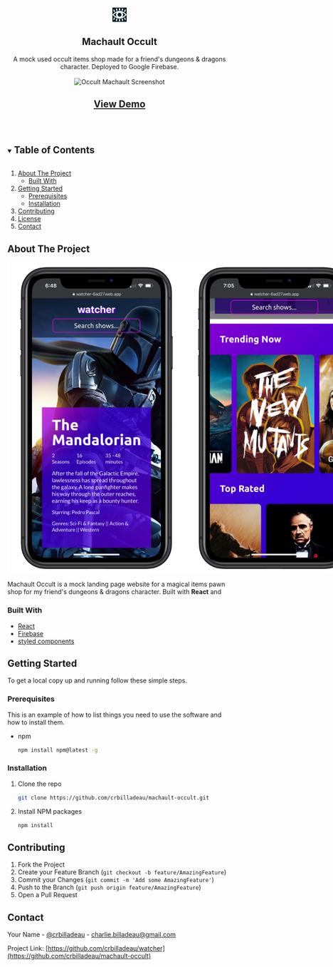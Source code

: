 <!-- PROJECT LOGO -->
<br />
<p align="center">
  <a href="https://github.com/crbilladeau/machault-occult">
    <img src="public/eye-icon.png" alt="Logo" width="32" height="32">
  </a>

  <h2 align="center">Machault Occult</h3>

  <p align="center">
    A mock used occult items shop made for a friend's dungeons & dragons character. Deployed to Google Firebase.
    <br />
    <br />
     <img src="https://github.com/crbilladeau/machault-occult/blob/master/src/images/machault-occult.png?raw=true" alt="Occult Machault Screenshot" width="1000">
    <br />
  </p>
  <h2 align="center"><a href="https://machault-occult.web.app/">View Demo</a></h2>
  <br />
</p>



<!-- TABLE OF CONTENTS -->
<details open="open">
  <summary><h2 style="display: inline-block">Table of Contents</h2></summary>
  <ol>
    <li>
      <a href="#about-the-project">About The Project</a>
      <ul>
        <li><a href="#built-with">Built With</a></li>
      </ul>
    </li>
    <li>
      <a href="#getting-started">Getting Started</a>
      <ul>
        <li><a href="#prerequisites">Prerequisites</a></li>
        <li><a href="#installation">Installation</a></li>
      </ul>
    </li>
    <li><a href="#contributing">Contributing</a></li>
    <li><a href="#license">License</a></li>
    <li><a href="#contact">Contact</a></li>
  </ol>
</details>



<!-- ABOUT THE PROJECT -->
## About The Project

<div align="center">
   <div style="display: flex; align-items: flex-start;">
     <img src="https://github.com/crbilladeau/portfolio/blob/master/src/assets/images/watcher-mobile1.png?raw=true" alt="Watcher Mobile Screenshot" width="400">
     <img src="https://github.com/crbilladeau/portfolio/blob/master/src/assets/images/watcher-mobile2.png?raw=true" alt="Watcher Mobile Screenshot" width="400">
  </div>
</div>

Machault Occult is a mock landing page website for a magical items pawn shop for my friend's dungeons & dragons character. Built with **React** and 

### Built With

* [React](https://reactjs.org/)
* [Firebase](https://firebase.google.com/)
* [styled components](https://styled-components.com/)



<!-- GETTING STARTED -->
## Getting Started

To get a local copy up and running follow these simple steps.

### Prerequisites

This is an example of how to list things you need to use the software and how to install them.
* npm
  ```sh
  npm install npm@latest -g
  ```

### Installation

1. Clone the repo
   ```sh
   git clone https://github.com/crbilladeau/machault-occult.git
   ```
2. Install NPM packages
   ```sh
   npm install
   ```


<!-- CONTRIBUTING -->
## Contributing

1. Fork the Project
2. Create your Feature Branch (`git checkout -b feature/AmazingFeature`)
3. Commit your Changes (`git commit -m 'Add some AmazingFeature'`)
4. Push to the Branch (`git push origin feature/AmazingFeature`)
5. Open a Pull Request


<!-- CONTACT -->
## Contact

Your Name - [@crbilladeau](https://twitter.com/crbilladeau) - charlie.billadeau@gmail.com

Project Link: [https://github.com/crbilladeau/watcher](https://github.com/crbilladeau/machault-occult)
